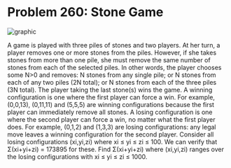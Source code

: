 # Problem 260: Stone Game

![graphic](img260.gif)

A game is played with three piles of stones and two players. At her
turn, a player removes one or more stones from the piles. However, if
she takes stones from more than one pile, she must remove the same
number of stones from each of the selected piles. In other words, the
player chooses some N&gt;0 and removes: N stones from any single pile;
or N stones from each of any two piles (2N total); or N stones from each
of the three piles (3N total). The player taking the last stone(s) wins
the game. A winning configuration is one where the first player can
force a win. For example, (0,0,13), (0,11,11) and (5,5,5) are winning
configurations because the first player can immediately remove all
stones. A losing configuration is one where the second player can force
a win, no matter what the first player does. For example, (0,1,2) and
(1,3,3) are losing configurations: any legal move leaves a winning
configuration for the second player. Consider all losing configurations
(xi,yi,zi) where xi ≤ yi ≤ zi ≤ 100. We can verify that Σ(xi+yi+zi) =
173895 for these. Find Σ(xi+yi+zi) where (xi,yi,zi) ranges over the
losing configurations with xi ≤ yi ≤ zi ≤ 1000.